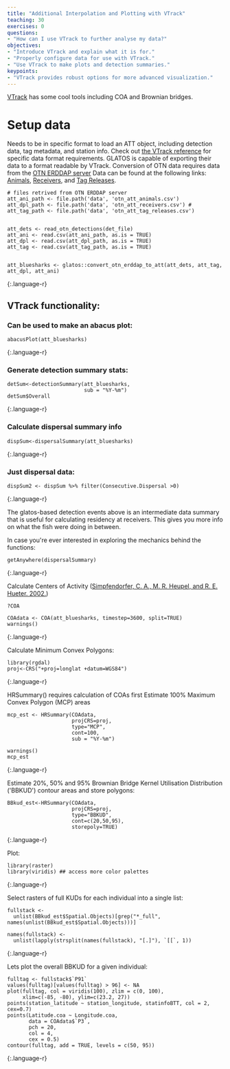 ```yaml
---
title: "Additional Interpolation and Plotting with VTrack"
teaching: 30
exercises: 0
questions:
- "How can I use VTrack to further analyse my data?"
objectives:
- "Introduce VTrack and explain what it is for."
- "Properly configure data for use with VTrack."
- "Use VTrack to make plots and detection summaries."
keypoints:
- "VTrack provides robust options for more advanced visualization."
---
```


[VTrack](https://vinayudyawer.github.io/ATT/docs/ATT_Vignette.html "VTrack Reference") has some cool tools including COA and Brownian bridges.

# Setup data
Needs to be in specific format to load an ATT object, including detection data, tag metadata, and station info. Check out
[the VTrack reference](https://vinayudyawer.github.io/ATT/docs/ATT_Vignette.html) for specific data format requirements. GLATOS is capable of exporting their data to a format readable by VTrack. Conversion of OTN data requires data from the [OTN ERDDAP server](https://members.oceantrack.org/erddap/tabledap/index.html?page=1&itemsPerPage=1000) Data can be found at the following links: [Animals](https://members.oceantrack.org/erddap/tabledap/otn_aat_animals.html), [Receivers](https://members.oceantrack.org/erddap/tabledap/otn_aat_receivers.html), and [Tag Releases](https://members.oceantrack.org/erddap/tabledap/otn_aat_tag_releases.html).

~~~
# files retrived from OTN ERDDAP server
att_ani_path <- file.path('data', 'otn_att_animals.csv') 
att_dpl_path <- file.path('data', 'otn_att_receivers.csv') #
att_tag_path <- file.path('data', 'otn_att_tag_releases.csv')


att_dets <- read_otn_detections(det_file)
att_ani <- read.csv(att_ani_path, as.is = TRUE)
att_dpl <- read.csv(att_dpl_path, as.is = TRUE)
att_tag <- read.csv(att_tag_path, as.is = TRUE)

  
att_bluesharks <- glatos::convert_otn_erddap_to_att(att_dets, att_tag, att_dpl, att_ani)
~~~
{:.language-r}

## VTrack functionality:

### Can be used to make an abacus plot:
~~~
abacusPlot(att_bluesharks)
~~~
{:.language-r}

### Generate detection summary stats:
~~~
detSum<-detectionSummary(att_bluesharks,
                         sub = "%Y-%m")
detSum$Overall
~~~
{:.language-r}


### Calculate dispersal summary info
~~~
dispSum<-dispersalSummary(att_bluesharks)
~~~
{:.language-r}

### Just dispersal data:
~~~
dispSum2 <- dispSum %>% filter(Consecutive.Dispersal >0)
~~~
{:.language-r}


The glatos-based detection events above is an intermediate data summary that is useful for calculating residency at
receivers. This gives you more info on what the fish were doing in between.

In case you're ever interested in exploring the mechanics behind the functions:

~~~
getAnywhere(dispersalSummary)
~~~
{:.language-r}

Calculate Centers of Activity ([Simpfendorfer, C. A., M. R. Heupel, and R. E. Hueter. 2002.](https://doi.org/10.1139/f01-191))

~~~
?COA

COAdata <- COA(att_bluesharks, timestep=3600, split=TRUE)
warnings()
~~~
{:.language-r}


Calculate Minimum Convex Polygons:

~~~
library(rgdal)
proj<-CRS("+proj=longlat +datum=WGS84")
~~~
{:.language-r}

HRSummary() requires calculation of COAs first
Estimate 100% Maximum Convex Polygon (MCP) areas

~~~
mcp_est <- HRSummary(COAdata,
                     projCRS=proj,
                     type="MCP",
                     cont=100,
                     sub = "%Y-%m")

warnings()
mcp_est
~~~
{:.language-r}

Estimate 20%, 50% and 95% Brownian Bridge Kernel Utilisation Distribution ('BBKUD') contour areas and store polygons:

~~~
BBkud_est<-HRSummary(COAdata,
                     projCRS=proj,
                     type="BBKUD",
                     cont=c(20,50,95),
                     storepoly=TRUE)
~~~
{:.language-r}

Plot:

~~~
library(raster)
library(viridis) ## access more color palettes
~~~
{:.language-r}

Select rasters of full KUDs for each individual into a single list:

~~~
fullstack <-
  unlist(BBkud_est$Spatial.Objects)[grep("*_full", names(unlist(BBkud_est$Spatial.Objects)))]

names(fullstack) <-
  unlist(lapply(strsplit(names(fullstack), "[.]"), `[[`, 1))
~~~
{:.language-r}

Lets plot the overall BBKUD for a given individual:

~~~
fulltag <- fullstack$`P91`
values(fulltag)[values(fulltag) > 96] <- NA
plot(fulltag, col = viridis(100), zlim = c(0, 100),
     xlim=c(-85, -80), ylim=c(23.2, 27))
points(station_latitude ~ station_longitude, statinfoBTT, col = 2, cex=0.7)
points(Latitude.coa ~ Longitude.coa,
       data = COAdata$`P3`,
       pch = 20,
       col = 4,
       cex = 0.5)
contour(fulltag, add = TRUE, levels = c(50, 95))
~~~
{:.language-r}
